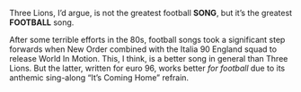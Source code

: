 Three Lions, I’d argue, is not the greatest football **SONG**, but it’s the greatest **FOOTBALL** song.

After some terrible efforts in the 80s, football songs took a significant step forwards when New Order combined with the Italia 90 England squad to release World In Motion.  This, I think, is a better song in general than Three Lions. But the latter, written for euro 96, works better *for football* due to its anthemic sing-along “It’s Coming Home” refrain.
